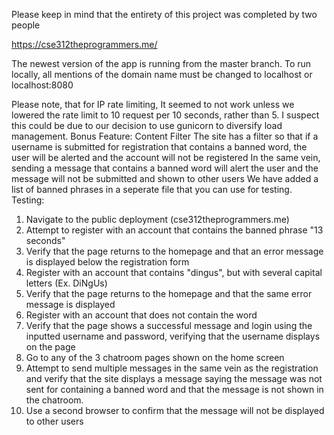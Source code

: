 Please keep in mind that the entirety of this project was completed by two people

https://cse312theprogrammers.me/

The newest version of the app is running from the master branch. To run locally, all mentions of the domain name must be changed to localhost or localhost:8080

Please note, that for IP rate limiting, It seemed to not work unless we lowered the rate limit to 10 request per 10 seconds, rather than 5. I suspect this could be due to our decision to use gunicorn to diversify load management.
Bonus Feature: Content Filter
The site has a filter so that if a username is submitted for registration that contains a banned word, the user will be alerted and the account will not be registered
In the same vein, sending a message that contains a banned word will alert the user and the message will not be submitted and shown to other users
We have added a list of banned phrases in a seperate file that you can use for testing.
Testing:
1. Navigate to the public deployment (cse312theprogrammers.me)
2. Attempt to register with an account that contains the banned phrase "13 seconds"
3. Verify that the page returns to the homepage and that an error message is displayed below the registration form
4. Register with an account that contains "dingus", but with several capital letters (Ex. DiNgUs)
5. Verify that the page returns to the homepage and that the same error message is displayed
6. Register with an account that does not contain the word
7. Verify that the page shows a successful message and login using the inputted username and password, verifying that the username displays on the page
8. Go to any of the 3 chatroom pages shown on the home screen
9. Attempt to send multiple messages in the same vein as the registration and verify that the site displays a message saying the message was not sent for containing a banned word and that the message is not shown in the chatroom.
10. Use a second browser to confirm that the message will not be displayed to other users
